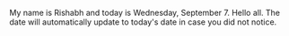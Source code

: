 My name is Rishabh and today is Wednesday, September 7. Hello all. The date will automatically update to today's date in case you did not notice.
